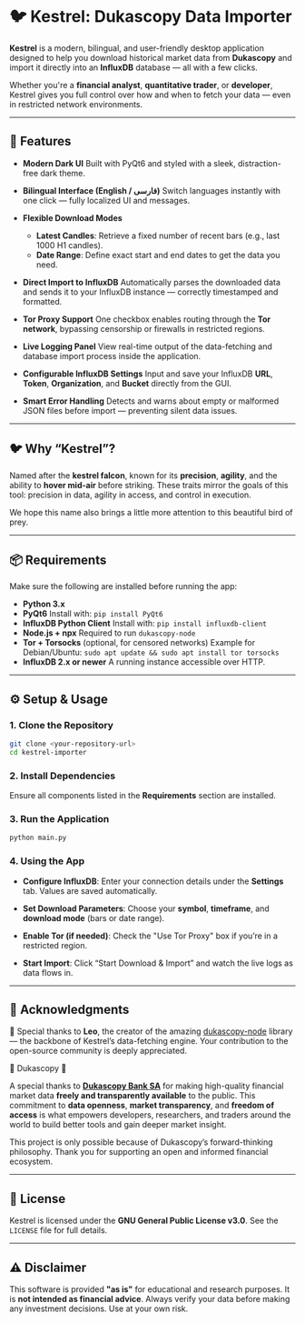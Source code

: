
# 🐦 Kestrel: Dukascopy Data Importer

**Kestrel** is a modern, bilingual, and user-friendly desktop application designed to help you download historical market data from **Dukascopy** and import it directly into an **InfluxDB** database — all with a few clicks.

Whether you're a **financial analyst**, **quantitative trader**, or **developer**, Kestrel gives you full control over how and when to fetch your data — even in restricted network environments.

---

## 🚀 Features

* **Modern Dark UI**
  Built with PyQt6 and styled with a sleek, distraction-free dark theme.

* **Bilingual Interface (English / فارسی)**
  Switch languages instantly with one click — fully localized UI and messages.

* **Flexible Download Modes**

  * **Latest Candles**: Retrieve a fixed number of recent bars (e.g., last 1000 H1 candles).
  * **Date Range**: Define exact start and end dates to get the data you need.

* **Direct Import to InfluxDB**
  Automatically parses the downloaded data and sends it to your InfluxDB instance — correctly timestamped and formatted.

* **Tor Proxy Support**
  One checkbox enables routing through the **Tor network**, bypassing censorship or firewalls in restricted regions.

* **Live Logging Panel**
  View real-time output of the data-fetching and database import process inside the application.

* **Configurable InfluxDB Settings**
  Input and save your InfluxDB **URL**, **Token**, **Organization**, and **Bucket** directly from the GUI.

* **Smart Error Handling**
  Detects and warns about empty or malformed JSON files before import — preventing silent data issues.

---

## 🐦 Why “Kestrel”?

Named after the **kestrel falcon**, known for its **precision**, **agility**, and the ability to **hover mid-air** before striking. These traits mirror the goals of this tool: precision in data, agility in access, and control in execution.

We hope this name also brings a little more attention to this beautiful bird of prey.

---

## 📦 Requirements

Make sure the following are installed before running the app:

* **Python 3.x**
* **PyQt6**
  Install with: `pip install PyQt6`
* **InfluxDB Python Client**
  Install with: `pip install influxdb-client`
* **Node.js + npx**
  Required to run `dukascopy-node`
* **Tor + Torsocks** (optional, for censored networks)
  Example for Debian/Ubuntu:
  `sudo apt update && sudo apt install tor torsocks`
* **InfluxDB 2.x or newer**
  A running instance accessible over HTTP.

---

## ⚙️ Setup & Usage

### 1. Clone the Repository

```bash
git clone <your-repository-url>
cd kestrel-importer
```

### 2. Install Dependencies

Ensure all components listed in the **Requirements** section are installed.

### 3. Run the Application

```bash
python main.py
```

### 4. Using the App

* **Configure InfluxDB**:
  Enter your connection details under the **Settings** tab. Values are saved automatically.

* **Set Download Parameters**:
  Choose your **symbol**, **timeframe**, and **download mode** (bars or date range).

* **Enable Tor (if needed)**:
  Check the "Use Tor Proxy" box if you’re in a restricted region.

* **Start Import**:
  Click “Start Download & Import” and watch the live logs as data flows in.

---

## 🙏 Acknowledgments

🙏 Special thanks to **Leo**, the creator of the amazing [dukascopy-node](https://github.com/Leo4815162342/dukascopy-node) library — the backbone of Kestrel’s data-fetching engine.
Your contribution to the open-source community is deeply appreciated.




🙏 Dukascopy 🏦

A special thanks to **[Dukascopy Bank SA](https://www.dukascopy.com/)** for making high-quality financial market data **freely and transparently available** to the public.
This commitment to **data openness**, **market transparency**, and **freedom of access** is what empowers developers, researchers, and traders around the world to build better tools and gain deeper market insight.

This project is only possible because of Dukascopy’s forward-thinking philosophy. Thank you for supporting an open and informed financial ecosystem.



---

## 🪪 License

Kestrel is licensed under the **GNU General Public License v3.0**. See the `LICENSE` file for full details.

---

## ⚠️ Disclaimer

This software is provided **"as is"** for educational and research purposes. It is **not intended as financial advice**.
Always verify your data before making any investment decisions. Use at your own risk.

